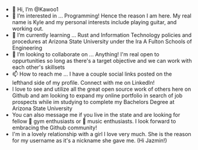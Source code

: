 - 👋 Hi, I’m @Kawoo1 
- 👀 I’m interested in ... Programming! Hence the reason I am here. My real name is Kyle and my personal interests include playing guitar, and working out.
- 🌱 I’m currently learning ... Rust and Information Technology policies and procedures at Arizona State University under the Ira A Fulton Schools of Engineering
- 💞️ I’m looking to collaborate on ... Anything! I'm real open to oppurtunities so long as there's a target objective and we can work with each other's skillsets
- 📫 How to reach me ... I have a couple social links posted on the lefthand side of my profile. Connect with me on LinkedIn!  
- I love to see and utilize all the great open source work of others here on Github and am looking to expand my online portfolio in search of job prospects while im studying to complete my Bachelors Degree at Arizona State University
- You can also message me if you live in the state and are looking for fellow 💪 gym enthusiasts or 🎵 music enthusiasts. I look forward to embracing the Github community!
- I'm in a lovely relationship with a girl I love very much. She is the reason for my username as it's a nickname she gave me. (Hi Jazmin!)
<!---
Kawoo1/Kawoo1 is a ✨ special ✨ repository because its `README.md` (this file) appears on your GitHub profile.
You can click the Preview link to take a look at your changes.
--->

